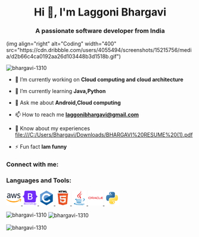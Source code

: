 <h1 align="center">Hi 👋, I'm Laggoni Bhargavi</h1>
<h3 align="center">A passionate software developer from India</h3>
(img align="right" alt="Coding" width="400" src="https://cdn.dribbble.com/users/4055494/screenshots/15215756/media/d2b66c4ca0192aa26d103448b3d1518b.gif")

<p align="left"> <img src="https://komarev.com/ghpvc/?username=bhargavi-1310&label=Profile%20views&color=0e75b6&style=flat" alt="bhargavi-1310" /> </p>

- 🔭 I’m currently working on **Cloud computing and cloud architecture**

- 🌱 I’m currently learning **Java,Python**

- 💬 Ask me about **Android,Cloud computing**

- 📫 How to reach me **laggonibhargavi@gmail.com**

- 📄 Know about my experiences [file:///C:/Users/Bhargavi/Downloads/BHARGAVI%20RESUME%20(1).pdf](file:///C:/Users/Bhargavi/Downloads/BHARGAVI%20RESUME%20(1).pdf)

- ⚡ Fun fact **Iam funny**

<h3 align="left">Connect with me:</h3>
<p align="left">
</p>

<h3 align="left">Languages and Tools:</h3>
<p align="left"> <a href="https://aws.amazon.com" target="_blank" rel="noreferrer"> <img src="https://raw.githubusercontent.com/devicons/devicon/master/icons/amazonwebservices/amazonwebservices-original-wordmark.svg" alt="aws" width="40" height="40"/> </a> <a href="https://getbootstrap.com" target="_blank" rel="noreferrer"> <img src="https://raw.githubusercontent.com/devicons/devicon/master/icons/bootstrap/bootstrap-plain-wordmark.svg" alt="bootstrap" width="40" height="40"/> </a> <a href="https://www.cprogramming.com/" target="_blank" rel="noreferrer"> <img src="https://raw.githubusercontent.com/devicons/devicon/master/icons/c/c-original.svg" alt="c" width="40" height="40"/> </a> <a href="https://www.w3.org/html/" target="_blank" rel="noreferrer"> <img src="https://raw.githubusercontent.com/devicons/devicon/master/icons/html5/html5-original-wordmark.svg" alt="html5" width="40" height="40"/> </a> <a href="https://www.java.com" target="_blank" rel="noreferrer"> <img src="https://raw.githubusercontent.com/devicons/devicon/master/icons/java/java-original.svg" alt="java" width="40" height="40"/> </a> <a href="https://www.oracle.com/" target="_blank" rel="noreferrer"> <img src="https://raw.githubusercontent.com/devicons/devicon/master/icons/oracle/oracle-original.svg" alt="oracle" width="40" height="40"/> </a> <a href="https://www.python.org" target="_blank" rel="noreferrer"> <img src="https://raw.githubusercontent.com/devicons/devicon/master/icons/python/python-original.svg" alt="python" width="40" height="40"/> </a> </p>

<p><img align="left" src="https://github-readme-stats.vercel.app/api/top-langs?username=bhargavi-1310&show_icons=true&locale=en&layout=compact" alt="bhargavi-1310" /></p>

<p>&nbsp;<img align="center" src="https://github-readme-stats.vercel.app/api?username=bhargavi-1310&show_icons=true&locale=en" alt="bhargavi-1310" /></p>

<p><img align="center" src="https://github-readme-streak-stats.herokuapp.com/?user=bhargavi-1310&" alt="bhargavi-1310" /></p>
